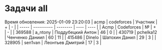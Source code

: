 # Задачи all
Время обновления: 2025-01-09 23:20:03
| acmp  | codeforces | Участник | +    | -    |
| ----- | ---------- | -------- | ---- | ---- |
| Acmp | Codeforces | № | + | - |
| 369588 | a_ntony | Поддубецкий Антон | 46 | 0 |
| 430719 | pchelka12 | Ченченко Даниил | 60 | 11 |
| 415486 | Dinelo | Шатохин Данил | 29 | 3 |
| 328905 | sen1van | Леонтьев Дмитрий | 17 | 3 |
